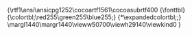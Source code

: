 {\rtf1\ansi\ansicpg1252\cocoartf1561\cocoasubrtf400
{\fonttbl}
{\colortbl;\red255\green255\blue255;}
{\*\expandedcolortbl;;}
\margl1440\margr1440\vieww50700\viewh29140\viewkind0
}